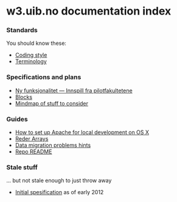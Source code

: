# w3.uib.no documentation index

### Standards

You should know these:

* [Coding style](style.html)
* [Terminology](terms.html)

### Specifications and plans

* [Ny funksjonalitet — Innspill fra pilotfakultetene](doc/pilot-ny-funksjonalitet.pdf)
* [Blocks](blocks.html)
* [Mindmap of stuff to consider](w3.uib.no.pdf)

### Guides

* [How to set up Apache for local development on OS X](apache-local.html)
* [Reder Arrays](render-array.html)
* [Data migration problems hints](migrate.html)
* [Repo README](repo-readme.html)


### Stale stuff

... but not stale enough to just throw away

* [Initial spesification](spec.html) as of early 2012
